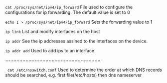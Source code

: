 ` cat /proc/sys/net/ipv4/ip_forward `
File used to configure the configurations for ip forwarding. The default value is set to 0

` echo 1 > /proc/sys/net/ipv4/ip_forward `
Sets the forwarding value to 1

`ip link`
List and modify interfaces on the host

`ip addr`
See the ip addresses assined to the interfaces on the device.

`ip addr add`
Used to add ips to an interface

=================================

` cat /etc/nsswitch.conf`
Used to determine the order at which DNS records should be searched, e.g. first file(/etc/hosts) then dns nameserver

